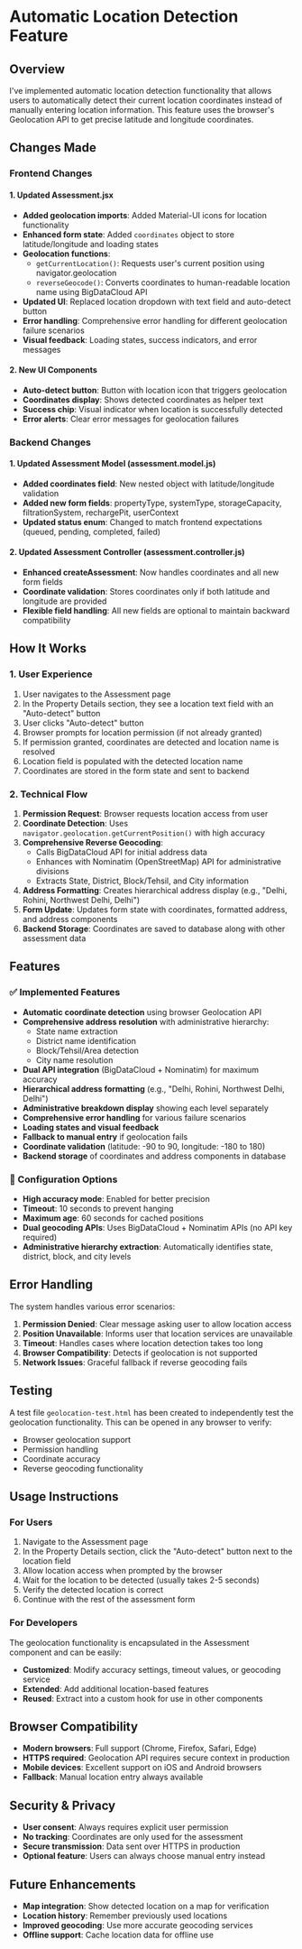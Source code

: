 # Automatic Location Detection Feature

## Overview
I've implemented automatic location detection functionality that allows users to automatically detect their current location coordinates instead of manually entering location information. This feature uses the browser's Geolocation API to get precise latitude and longitude coordinates.

## Changes Made

### Frontend Changes

#### 1. Updated Assessment.jsx
- **Added geolocation imports**: Added Material-UI icons for location functionality
- **Enhanced form state**: Added `coordinates` object to store latitude/longitude and loading states
- **Geolocation functions**:
  - `getCurrentLocation()`: Requests user's current position using navigator.geolocation
  - `reverseGeocode()`: Converts coordinates to human-readable location name using BigDataCloud API
- **Updated UI**: Replaced location dropdown with text field and auto-detect button
- **Error handling**: Comprehensive error handling for different geolocation failure scenarios
- **Visual feedback**: Loading states, success indicators, and error messages

#### 2. New UI Components
- **Auto-detect button**: Button with location icon that triggers geolocation
- **Coordinates display**: Shows detected coordinates as helper text
- **Success chip**: Visual indicator when location is successfully detected
- **Error alerts**: Clear error messages for geolocation failures

### Backend Changes

#### 1. Updated Assessment Model (assessment.model.js)
- **Added coordinates field**: New nested object with latitude/longitude validation
- **Added new form fields**: propertyType, systemType, storageCapacity, filtrationSystem, rechargePit, userContext
- **Updated status enum**: Changed to match frontend expectations (queued, pending, completed, failed)

#### 2. Updated Assessment Controller (assessment.controller.js)
- **Enhanced createAssessment**: Now handles coordinates and all new form fields
- **Coordinate validation**: Stores coordinates only if both latitude and longitude are provided
- **Flexible field handling**: All new fields are optional to maintain backward compatibility

## How It Works

### 1. User Experience
1. User navigates to the Assessment page
2. In the Property Details section, they see a location text field with an "Auto-detect" button
3. User clicks "Auto-detect" button
4. Browser prompts for location permission (if not already granted)
5. If permission granted, coordinates are detected and location name is resolved
6. Location field is populated with the detected location name
7. Coordinates are stored in the form state and sent to backend

### 2. Technical Flow
1. **Permission Request**: Browser requests location access from user
2. **Coordinate Detection**: Uses `navigator.geolocation.getCurrentPosition()` with high accuracy
3. **Comprehensive Reverse Geocoding**:
   - Calls BigDataCloud API for initial address data
   - Enhances with Nominatim (OpenStreetMap) API for administrative divisions
   - Extracts State, District, Block/Tehsil, and City information
4. **Address Formatting**: Creates hierarchical address display (e.g., "Delhi, Rohini, Northwest Delhi, Delhi")
5. **Form Update**: Updates form state with coordinates, formatted address, and address components
5. **Backend Storage**: Coordinates are saved to database along with other assessment data

## Features

### ✅ Implemented Features
- **Automatic coordinate detection** using browser Geolocation API
- **Comprehensive address resolution** with administrative hierarchy:
  - State name extraction
  - District name identification
  - Block/Tehsil/Area detection
  - City name resolution
- **Dual API integration** (BigDataCloud + Nominatim) for maximum accuracy
- **Hierarchical address formatting** (e.g., "Delhi, Rohini, Northwest Delhi, Delhi")
- **Administrative breakdown display** showing each level separately
- **Comprehensive error handling** for various failure scenarios
- **Loading states and visual feedback**
- **Fallback to manual entry** if geolocation fails
- **Coordinate validation** (latitude: -90 to 90, longitude: -180 to 180)
- **Backend storage** of coordinates and address components in database

### 🔧 Configuration Options
- **High accuracy mode**: Enabled for better precision
- **Timeout**: 10 seconds to prevent hanging
- **Maximum age**: 60 seconds for cached positions
- **Dual geocoding APIs**: Uses BigDataCloud + Nominatim APIs (no API key required)
- **Administrative hierarchy extraction**: Automatically identifies state, district, block, and city levels

## Error Handling

The system handles various error scenarios:

1. **Permission Denied**: Clear message asking user to allow location access
2. **Position Unavailable**: Informs user that location services are unavailable
3. **Timeout**: Handles cases where location detection takes too long
4. **Browser Compatibility**: Detects if geolocation is not supported
5. **Network Issues**: Graceful fallback if reverse geocoding fails

## Testing

A test file `geolocation-test.html` has been created to independently test the geolocation functionality. This can be opened in any browser to verify:
- Browser geolocation support
- Permission handling
- Coordinate accuracy
- Reverse geocoding functionality

## Usage Instructions

### For Users
1. Navigate to the Assessment page
2. In the Property Details section, click the "Auto-detect" button next to the location field
3. Allow location access when prompted by the browser
4. Wait for the location to be detected (usually takes 2-5 seconds)
5. Verify the detected location is correct
6. Continue with the rest of the assessment form

### For Developers
The geolocation functionality is encapsulated in the Assessment component and can be easily:
- **Customized**: Modify accuracy settings, timeout values, or geocoding service
- **Extended**: Add additional location-based features
- **Reused**: Extract into a custom hook for use in other components

## Browser Compatibility
- **Modern browsers**: Full support (Chrome, Firefox, Safari, Edge)
- **HTTPS required**: Geolocation API requires secure context in production
- **Mobile devices**: Excellent support on iOS and Android browsers
- **Fallback**: Manual location entry always available

## Security & Privacy
- **User consent**: Always requires explicit user permission
- **No tracking**: Coordinates are only used for the assessment
- **Secure transmission**: Data sent over HTTPS in production
- **Optional feature**: Users can always choose manual entry instead

## Future Enhancements
- **Map integration**: Show detected location on a map for verification
- **Location history**: Remember previously used locations
- **Improved geocoding**: Use more accurate geocoding services
- **Offline support**: Cache location data for offline use
